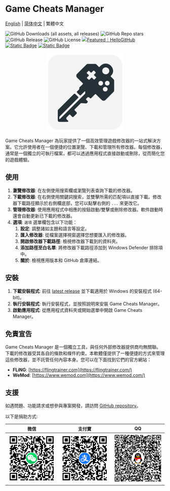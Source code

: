 # Game Cheats Manager

[English](./README.md) | [简体中文](./README_CN.md) | 繁體中文

![GitHub Downloads (all assets, all releases)](https://img.shields.io/github/downloads/dyang886/Game-Cheats-Manager/total) ![GitHub Repo stars](https://img.shields.io/github/stars/dyang886/Game-Cheats-Manager?style=flat&color=ffc000) ![GitHub Release](https://img.shields.io/github/v/release/dyang886/Game-Cheats-Manager?link=https%3A%2F%2Fgithub.com%2Fdyang886%2FGame-Cheats-Manager%2Freleases%2Flatest) ![GitHub License](https://img.shields.io/github/license/dyang886/Game-Cheats-Manager) <a href="https://hellogithub.com/repository/3ca6e8e23401477282ba72d2d8932311" target="_blank"><img src="https://abroad.hellogithub.com/v1/widgets/recommend.svg?rid=3ca6e8e23401477282ba72d2d8932311&claim_uid=UrZOap0AkvuRw7D&theme=small" alt="Featured｜HelloGitHub" /></a> <a href="https://discord.gg/d627qVyHEF" target="_blank"><img alt="Static Badge" src="https://img.shields.io/badge/Join_Discord-f0f0f0?logo=discord"></a> <a href="https://pd.qq.com/s/h06qbdey6" target="_blank"><img alt="Static Badge" src="https://img.shields.io/badge/Join_QQ-f0f0f0?logo=tencentqq"></a>

<div align="center">
    <img src="assets/logo.png" alt="Game Cheats Manager logo" width="250" />
</div>

Game Cheats Manager 為玩家提供了一個高效管理遊戲修改器的一站式解決方案。它允許使用者在一個便捷的位置瀏覽、下載和管理所有修改器。每個修改器，通常是一個獨立的可執行檔案，都可以透過應用程式直接啟動或刪除，從而簡化您的遊戲體驗。

## 使用

1. **瀏覽修改器**: 在左側使用搜索欄或瀏覽列表查詢下載的修改器。
2. **下載修改器**: 在右側使用關鍵詞搜索，並雙擊所需的匹配項以直接下載。修改器下載路徑顯示於右側欄底部，您可以點擊右側的 `...` 來更改它。
3. **管理修改器**: 使用應用程式中相應的按鈕啟動/雙擊或刪除修改器。軟件啟動時還會自動更新已下載的修改器。
4. **選項**: `選項` 選單欄包含以下功能：
   1. **設定**: 調整諸如主題和語言等設定。
   2. **匯入修改器**: 從檔案選擇視窗選擇您想要匯入的修改器。
   3. **開啟修改器下載路徑**: 檢視修改器下載到的資料夾。
   4. **添加路徑至白名單**: 將修改器下載路徑添加到 Windows Defender 排除項中。
   5. **關於**: 檢視應用版本和 GitHub 倉庫連結。

## 安裝

1. **下載安裝程式**: 前往 [latest release](https://github.com/dyang886/Game-Cheats-Manager/releases) 並下載適用於 Windows 的安裝程式 (64-bit)。
2. **執行安裝程式**: 執行安裝程式，並按照說明來安裝 Game Cheats Manager。
3. **啟動應用程式**: 從應用程式資料夾或開始選單中開啟 Game Cheats Manager。

## 免責宣告

Game Cheats Manager 是一個獨立工具，與任何外部修改器提供商均無關聯。下載的修改器受其各自的條款和條件約束。本軟體僅提供了一種便捷的方式來管理這些修改器，並不託管任何內容本身。您可以在下面找到它們的官方網站：

- **FLiNG**: [https://flingtrainer.com](https://flingtrainer.com/)
- **WeMod**: [https://www.wemod.com](https://www.wemod.com/)

## 支援

如遇問題、功能請求或想參與專案開發，請訪問 [GitHub repository](https://github.com/dyang886/Game-Cheats-Manager)。

以下是捐助方式:

|                             微信                             |                          支付寶                          |                          QQ                          |
| :----------------------------------------------------------: | :------------------------------------------------------: | :--------------------------------------------------: |
| <img src="assets\wechat.png" alt="WeChat Pay" width="200" /> | <img src="assets\alipay.png" alt="Alipay" width="200" /> | <img src="assets\qq.png" alt="QQ Pay" width="200" /> |

